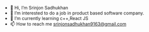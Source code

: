 - 👋 Hi, I’m Srinjon Sadhukhan
- 👀 I’m interested to do a job in product based software company.
- 🌱 I’m currently learning c++,React JS
- 📫 How to reach me srinjonsadhukhan9163@gmail.com

<!---
srinjon/srinjon is a ✨ special ✨ repository because its `README.md` (this file) appears on your GitHub profile.
You can click the Preview link to take a look at your changes.
--->
